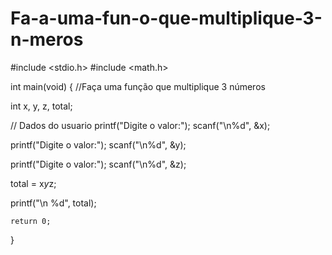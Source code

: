 # Fa-a-uma-fun-o-que-multiplique-3-n-meros
#include <stdio.h>
#include <math.h>

int main(void)
{
   //Faça uma função que multiplique 3 números
   
   int x, y, z, total;
   
   
   // Dados do usuario 
   printf("Digite o valor:");
   scanf("\n%d", &x);
   
   printf("Digite o valor:");
   scanf("\n%d", &y);
   
   printf("Digite o valor:");
   scanf("\n%d", &z);
   
   total = x*y*z;
   
  printf("\n %d", total);
   
   
    return 0;
}





